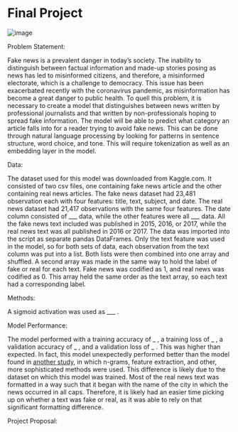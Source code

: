 # Final Project

![image](https://user-images.githubusercontent.com/67920492/89720102-a84d8680-d99c-11ea-82e6-6182221ec9f0.png)

Problem Statement:

Fake news is a prevalent danger in today’s society. The inability to distinguish between factual information and made-up stories posing as news has led to misinformed citizens, and therefore, a misinformed electorate, which is a challenge to democracy. This issue has been exacerbated recently with the coronavirus pandemic, as misinformation has become a great danger to public health. To quell this problem, it is necessary to create a model that distinguishes between news written by professional journalists and that written by non-professionals hoping to spread fake information. The model will be able to predict what category an article falls into for a reader trying to avoid fake news. This can be done through natural language processing by looking for patterns in sentence structure, word choice, and tone. This will require tokenization as well as an embedding layer in the model.

Data:

The dataset used for this model was downloaded from Kaggle.com. It consisted of two csv files, one containing fake news article and the other containing real news articles. The fake news dataset had 23,481 observation each with four features: title, text, subject, and date. The real news dataset had 21,417 observations with the same four features. The date column consisted of ___ data, while the other features were all ___ data. All the fake news text included was published in 2015, 2016, or 2017, while the real news text was all published in 2016 or 2017. The data was imported into the script as separate pandas DataFrames. Only the text feature was used in the model, so for both sets of data, each observation from the text column was put into a list. Both lists were then combined into one array and shuffled. A second array was made in the same way to hold the label of fake or real for each text. Fake news was codified as 1, and real news was codified as 0. This array held the same order as the text array, so each text had a corresponding label. 

Methods:

A sigmoid activation was used as ___ .

Model Performance:

The model performed with a training accuracy of _ , a training loss of _ , a validation accuracy of _ , and a validation loss of _ . This was higher than expected. In fact, this model unexpectedly performed better than the model found in [another study](https://onlinelibrary.wiley.com/doi/epdf/10.1002/spy2.9), in which n-grams, feature extraction, and other, more sophisticated methods were used. This difference is likely due to the dataset on which this model was trained. Most of the real news text was formatted in a way such that it began with the name of the city in which the news occurred in all caps. Therefore, it is likely had an easier time picking up on whether a text was fake or real, as it was able to rely on that significant formatting difference. 

Project Proposal:



